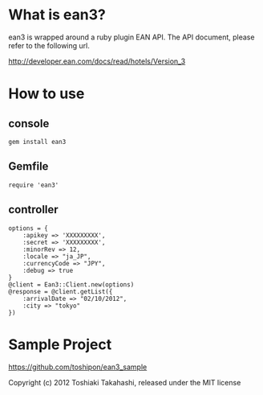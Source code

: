 # What is ean3?

ean3 is wrapped around a ruby plugin EAN API.
The API document, please refer to the following url.

http://developer.ean.com/docs/read/hotels/Version_3

# How to use

## console

    gem install ean3

## Gemfile

    require 'ean3'

## controller

    options = {
        :apikey => 'XXXXXXXXX',
        :secret => 'XXXXXXXXX',
        :minorRev => 12,
        :locale => "ja_JP",
        :currencyCode => "JPY",
        :debug => true
    }
    @client = Ean3::Client.new(options)
    @response = @client.getList({
        :arrivalDate => "02/10/2012",
        :city => "tokyo"
    })

# Sample Project

https://github.com/toshipon/ean3_sample

Copyright (c) 2012 Toshiaki Takahashi, released under the MIT license
